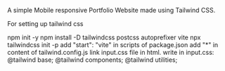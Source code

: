 A simple Mobile responsive Portfolio Website made using Tailwind CSS.

For setting up tailwind css

npm init -y
npm install -D tailwindcss postcss autoprefixer vite
npx tailwindcss init -p
add "start": "vite" in scripts of package.json
add "*" in content of tailwind.config.js
link input.css file in html.
write in input.css:
@tailwind base;
@tailwind components;
@tailwind utilities;